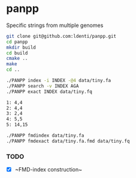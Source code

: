 # panpp
Specific strings from multiple genomes

``` sh
git clone git@github.com:ldenti/panpp.git
cd panpp
mkdir build
cd build
cmake ..
make
cd ..
```

``` sh
./PANPP index -i INDEX -@4 data/tiny.fa
./PANPP search -v INDEX AGA
./PANPP exact INDEX data/tiny.fq

1: 4,4
2: 4,4
3: 2,4
4: 5,5
5: 14,15

./PANPP fmdindex data/tiny.fa
./PANPP fmdexact data/tiny.fa.fmd data/tiny.fq
```

### TODO
- [X] ~FMD-index construction~
